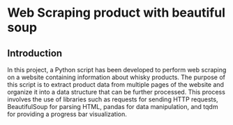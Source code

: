 # Web Scraping product with beautiful soup

## Introduction

In this project, a Python script has been developed to perform web scraping on a website containing information about whisky products. The purpose of this script is to extract product data from multiple pages of the website and organize it into a data structure that can be further processed. This process involves the use of libraries such as requests for sending HTTP requests, BeautifulSoup for parsing HTML, pandas for data manipulation, and tqdm for providing a progress bar visualization.
